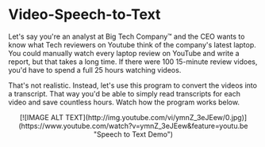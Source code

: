 # Video-Speech-to-Text

Let's say you're an analyst at Big Tech Company™ and the CEO wants to know what Tech reviewers on Youtube think of the company's latest laptop. You could manually watch every laptop review on YouTube and write a report, but that takes a long time. If there were 100 15-minute review vidoes, you'd have to spend a full 25 hours watching videos.

That's not realistic. Instead, let's use this program to convert the videos into a transcript. That way you'd be able to simply read transcripts for each video and save countless hours. Watch how the program works below.

<div align="center">
[![IMAGE ALT TEXT](http://img.youtube.com/vi/ymnZ_3eJEew/0.jpg)](https://www.youtube.com/watch?v=ymnZ_3eJEew&feature=youtu.be "Speech to Text Demo")
</div>
